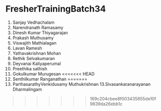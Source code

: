 # FresherTrainingBatch34
1. Sanjay Vedhachalam
2. Narendranath Ramasamy
3. Dinesh Kumar Thiyagarajan
4. Prakash Muthusamy
5. Viswajith Mathialagan
6. Lavan Ramesh
7. Yathavakrishnan Mohan
8. Rethik Selvakumaran
9. Deyvanai Kaliyaperumal
10. Preethika sathish
11. Gokulkumar Murugesan
<<<<<<< HEAD
12. Senthilkumar Ranganathan
=======
12. ParthasarathyVenkidusamy Muthukrishnan
13.Sivasankaranarayanan Dharmalingam
>>>>>>> 169c204cbee8f003435855de10f9839da26ebb1c

